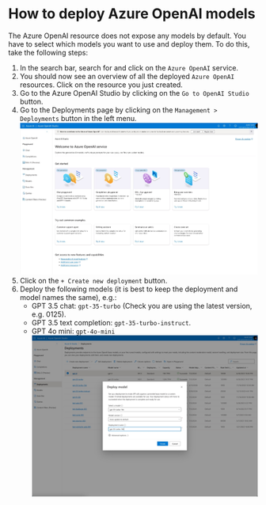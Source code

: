 # How to deploy Azure OpenAI models
The Azure OpenAI resource does not expose any models by default.
You have to select which models you want to use and deploy them.
To do this, take the following steps:
1. In the search bar, search for and click on the `Azure OpenAI` service.
2. You should now see an overview of all the deployed `Azure OpenAI` resources. Click on the resource you just created.
3. Go to the Azure OpenAI Studio by clicking on the `Go to OpenAI Studio` button.
4. Go to the Deployments page by clicking on the `Management > Deployments` button in the left menu.
   ![aoi-overview-page-deployment.jpg](../assets%2Faoi-overview-page-deployment.jpg)
6. Click on the `+ Create new deployment` button.
7. Deploy the following models (it is best to keep the deployment and model names the same), e.g.:
   - GPT 3.5 chat: `gpt-35-turbo` (Check you are using the latest version, e.g. 0125).
   - GPT 3.5 text completion: `gpt-35-turbo-instruct`.
   - GPT 4o mini: `gpt-4o-mini`
   ![aoi-overview-page-deployment-form.jpg](../assets%2Faoi-overview-page-deployment-form.jpg)

